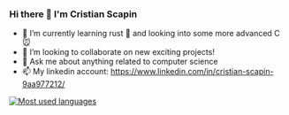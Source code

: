 ### Hi there 👋 I'm Cristian Scapin

- 🌱 I’m currently learning rust 🦀 and looking into some more advanced C 🐭
- 👯 I’m looking to collaborate on new exciting projects!
- 💬 Ask me about anything related to computer science
- 📫 My linkedin account: https://www.linkedin.com/in/cristian-scapin-9aa977212/

[![Most used languages](https://github-readme-stats.vercel.app/api/top-langs/?username=JustCris654&hide=php,lua,elisp)](https://github.com/anuraghazra/github-readme-stats)
